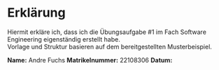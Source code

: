 # Erklärung

Hiermit erkläre ich, dass ich die Übungsaufgabe #1 im Fach Software Engineering
eigenständig erstellt habe.  
Vorlage und Struktur basieren auf dem bereitgestellten Musterbeispiel.

**Name:** Andre Fuchs
**Matrikelnummer:** 22108306
**Datum:** 

